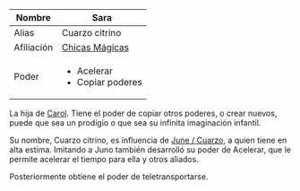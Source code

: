 | Nombre     | Sara                                                                               |
| ---------- | ---------------------------------------------------------------------------------- |
| Alias      | Cuarzo citrino                                                                     |
| Afiliación | [Chicas Mágicas](Personajes/Chicas%20Magicas.md) |
| Poder      | <ul><li>Acelerar</li><li>Copiar poderes</li></ul>                                  |

La hija de [Carol](Personajes/Carol.md).
Tiene el poder de copiar otros poderes, o crear nuevos, puede que sea un prodígio o que sea su infinita imaginación infantil.

Su nombre, Cuarzo citrino, es influencia de [June / Cuarzo](Personajes/June.md), a quien tiene en alta estima.
Imitando a Juno también desarrolló su poder de Acelerar, que le permite acelerar el tiempo para ella y otros aliados.

Posteriormente obtiene el poder de teletransportarse.